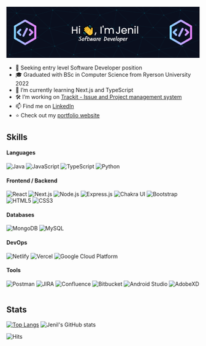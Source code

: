 [![Jenil's GitHub Banner](./assets/github-banner.png)](https://github.com/Jenil-Vekaria)

- 👀 Seeking entry level Software Developer position
- 🎓 Graduated with BSc in Computer Science from Ryerson University 2022
- 🌱 I’m currently learning Next.js and TypeScript
- 🛠  I’m working on  [Trackit - Issue and Project management system](https://github.com/Jenil-Vekaria/Trackit)
- 📫 Find me on [LinkedIn](https://www.linkedin.com/in/jenilvekaria/)
- ⭐ Check out my [portfolio website](https://jenil-vekaria.netlify.app/) 

## Skills

#### Languages
<div>
    <img alt="Java" src="https://img.shields.io/badge/java-%23ED8B00.svg?&style=for-the-badge&logo=java&logoColor=white" height="25"/> 
    <img alt="JavaScript" src="https://img.shields.io/badge/JavaScript-F7DF1E?logo=javascript&logoColor=000&style=for-the-badge" height="25"/>
    <img alt="TypeScript" src="https://img.shields.io/badge/TypeScript-3178C6?logo=typescript&logoColor=fff&style=for-the-badge" height="25"/>
    <img alt="Python" src="https://img.shields.io/badge/python%20-%2314354C.svg?&style=for-the-badge&logo=python&logoColor=white" height="25"/>
</div>
 
 #### Frontend / Backend
 
<div>
  <img alt="React" src="https://img.shields.io/badge/react%20-%2320232a.svg?&style=for-the-badge&logo=react&logoColor=%2361DAFB" height="25"/>
  <img alt="Next.js" src="https://img.shields.io/badge/Next.js-000?logo=nextdotjs&logoColor=fff&style=for-the-badge" height="25"/>
  <img alt="Node.js" src="https://img.shields.io/badge/Node.js-393?logo=nodedotjs&logoColor=fff&style=for-the-badge" height="25">
  <img alt="Express.js" src="https://img.shields.io/badge/Express-000?logo=express&logoColor=fff&style=for-the-badge" height="25">
  <img alt="Chakra UI" src="https://img.shields.io/badge/Chakra%20UI-319795?logo=chakraui&logoColor=fff&style=for-the-badge" height="25">
  <img alt="Bootstrap"  src="https://img.shields.io/badge/Bootstrap-7952B3?logo=bootstrap&logoColor=fff&style=for-the-badge" height="25">
  <img alt="HTML5" src="https://img.shields.io/badge/HTML5-E34F26?logo=html5&logoColor=fff&style=for-the-badge" height="25">
  <img alt="CSS3" src="https://img.shields.io/badge/CSS3-1572B6?logo=css3&logoColor=fff&style=for-the-badge" height="25">
</div>

#### Databases
<div>
  <img alt="MongoDB" src="https://img.shields.io/badge/MongoDB-47A248?logo=mongodb&logoColor=fff&style=for-the-badge" height="25">
  <img alt="MySQL" src="https://img.shields.io/badge/MySQL-4479A1?logo=mysql&logoColor=fff&style=for-the-badge" height="25">
</div>

#### DevOps
<div>
  <img alt="Netlify" src="https://img.shields.io/badge/Netlify-00C7B7?logo=netlify&logoColor=fff&style=for-the-badge" height="25">
  <img alt="Vercel" src="https://img.shields.io/badge/Vercel-000?logo=vercel&logoColor=fff&style=for-the-badge" height="25">
  <img alt="Google Cloud Platform" src="https://img.shields.io/badge/Google%20Cloud-4285F4?logo=googlecloud&logoColor=fff&style=for-the-badge" height="25">
</div>
 
#### Tools
<div>
  <img alt="Postman" src="https://img.shields.io/badge/Postman-FF6C37?logo=postman&logoColor=fff&style=for-the-badge" height="25">
  <img alt="JIRA" src="https://img.shields.io/badge/Jira-0052CC?logo=jira&logoColor=fff&style=for-the-badge" height="25">
  <img alt="Confluence" src="https://img.shields.io/badge/Confluence-172B4D?logo=confluence&logoColor=fff&style=for-the-badge" height="25">
  <img alt="Bitbucket" src="https://img.shields.io/badge/Bitbucket-0052CC?logo=bitbucket&logoColor=fff&style=for-the-badge" height="25">
  <img alt="Android Studio" src="https://img.shields.io/badge/Android%20Studio-3DDC84?logo=androidstudio&logoColor=fff&style=for-the-badge" height="25">
  <img alt="AdobeXD" src="https://img.shields.io/badge/Adobe%20XD-FF61F6?logo=adobexd&logoColor=fff&style=for-the-badge" height="25">
  <img alt="" src="" height="25">
</div>

## Stats
[![Top Langs](https://github-readme-stats.vercel.app/api/top-langs/?username=Jenil-Vekaria&langs_count=4&hide=jupyter%20notebook&theme=radical)](https://github.com/Jenil-Vekaria/github-readme-stats)
![Jenil's GitHub stats](https://github-readme-stats.vercel.app/api?username=Jenil-Vekaria&show_icons=true&theme=radical)

![Hits](https://hits.sh/github.com/jenil-vekaria.svg?style=for-the-badge&label=Profile%20Views&color=e05d44)
